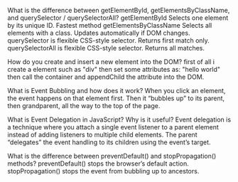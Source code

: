 What is the difference between getElementById, getElementsByClassName, and querySelector / querySelectorAll?
getElementById Selects one element by its unique ID. Fastest method
getElementsByClassName Selects all elements with a class. Updates automatically if DOM changes.
querySelector is flexible CSS-style selector. Returns first match only.
querySelectorAll is flexible CSS-style selector. Returns all matches.


How do you create and insert a new element into the DOM?
first of all i create a element such as "div"
then set some attributes as: "hello world"
then  call the container and appendChild the attribute into the DOM. 


What is Event Bubbling and how does it work?
When you click an element, the event happens on that element first.
Then it “bubbles up” to its parent, then grandparent, all the way to the top of the page.



What is Event Delegation in JavaScript? Why is it useful?
Event delegation is a technique where you attach a single event listener to a parent element instead of adding listeners to multiple child elements. The parent “delegates” the event handling to its children using the event’s target.


What is the difference between preventDefault() and stopPropagation() methods?
preventDefault() stops the browser’s default action.
stopPropagation() stops the event from bubbling up to ancestors.